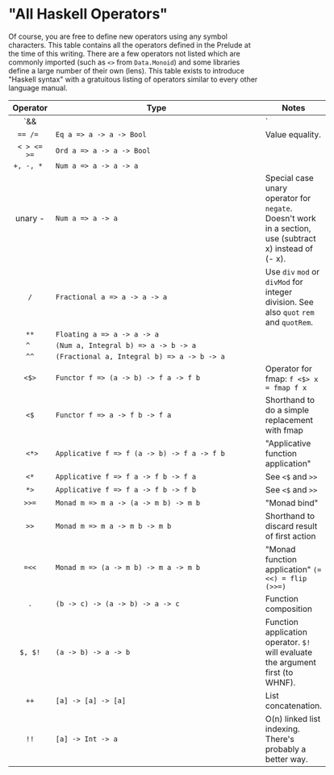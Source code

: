# "All Haskell Operators"

<style>
table:nth-of-type(1) {
    display:table;
    width:100%;
}
table:nth-of-type(1) th:nth-of-type(2) {
    min-width: 400px;
}
</style>

Of course, you are free to define new operators using any symbol characters.
This table contains all the operators defined in the Prelude at the time of
this writing. There are a few operators not listed which are commonly imported
(such as `<>` from `Data.Monoid`) and some libraries define a large number of
their own (lens). This table exists to introduce "Haskell syntax" with a
gratuitous listing of operators similar to every other language manual.

|Operator     |Type                                          |Notes|
|:-----------:|----------------------------------------------|-----|
| `&& ||`     | `Bool -> Bool -> Bool`                       |     |
| `== /= `    | `Eq a => a -> a -> Bool`                     | Value equality. |
| `< > <= >=` | `Ord a => a -> a -> Bool`                    ||
| `+, -, * `  | `Num a => a -> a -> a`                       ||
| unary -     | `Num a => a -> a`                            | Special case unary operator for `negate`. Doesn't work in a section, use (subtract x) instead of (- x). |
| `/`         | `Fractional a => a -> a -> a`                | Use `div` `mod` or `divMod` for integer division. See also `quot` `rem` and `quotRem`. |
| ` ** `      | `Floating a => a -> a -> a`                  ||
| `^ `        | `(Num a, Integral b) => a -> b -> a`         ||
| `^^`        | `(Fractional a, Integral b) => a -> b -> a`  ||
| `<$>`       | `Functor f => (a -> b) -> f a -> f b`        | Operator for fmap: `f <$> x = fmap f x` |
| ` <$ `      | `Functor f => a -> f b -> f a`               | Shorthand to do a simple replacement with fmap |
| ` <*>`      | `Applicative f => f (a -> b) -> f a -> f b`  | "Applicative function application" |
| ` <* `      | `Applicative f => f a -> f b -> f a`         | See `<$` and `>>` |
| ` *> `      | `Applicative f => f a -> f b -> f b`         | See `<$` and `>>` |
| ` >>= `     | `Monad m => m a -> (a -> m b) -> m b`        | "Monad bind" |
| `>>`        | `Monad m => m a -> m b -> m b`               | Shorthand to discard result of first action |
| `=<<`       | `Monad m => (a -> m b) -> m a -> m b`        | "Monad function application" `(=<<) = flip (>>=)` |
| `.`         | `(b -> c) -> (a -> b) -> a -> c`             | Function composition |
| `$, $!`     | `(a -> b) -> a -> b`                         | Function application operator. `$!` will evaluate the argument first (to WHNF). |
| `++`        | `[a] -> [a] -> [a]`                          | List concatenation. |
| `!!`        | `[a] -> Int -> a`                            | O(n) linked list indexing. There's probably a better way. |
